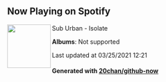 ## Now Playing on Spotify

[<img align="left" width="100" src="https://i.scdn.co/image/ab67616d0000b27387e6bb28f269597e09145121">](https://open.spotify.com/album/6nV47nUjokX90oxKeoIIdZ)

Sub Urban - Isolate

**Albums**: Not supported

Last updated at 03/25/2021 12:21

#### Generated with [20chan/github-now](https://github.com/20chan/github-now)


<!--
**20chan/20chan** is a ✨ _special_ ✨ repository because its `README.md` (this file) appears on your GitHub profile.

Here are some ideas to get you started:

- 🔭 I’m currently working on ...
- 🌱 I’m currently learning ...
- 👯 I’m looking to collaborate on ...
- 🤔 I’m looking for help with ...
- 💬 Ask me about ...
- 📫 How to reach me: ...
- 😄 Pronouns: ...
- ⚡ Fun fact: ...
-->
